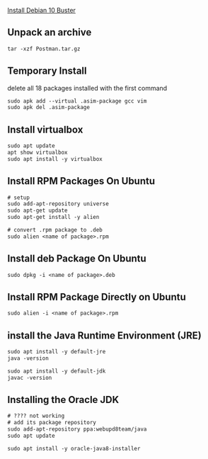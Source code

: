 [Install Debian 10 Buster](https://www.debian.org/)


## Unpack an archive
```txt
tar -xzf Postman.tar.gz 
```


## Temporary Install
delete all 18 packages installed with the first command
```txt
sudo apk add --virtual .asim-package gcc vim
sudo apk del .asim-package
```


## Install virtualbox
```txt
sudo apt update
apt show virtualbox
sudo apt install -y virtualbox
```


## Install RPM Packages On Ubuntu
```txt
# setup
sudo add-apt-repository universe
sudo apt-get update
sudo apt-get install -y alien

# convert .rpm package to .deb
sudo alien <name of package>.rpm
```


## Install deb Package On Ubuntu
```txt
sudo dpkg -i <name of package>.deb
```


## Install RPM Package Directly on Ubuntu
```txt
sudo alien -i <name of package>.rpm
```


## install the Java Runtime Environment (JRE)
```txt
sudo apt install -y default-jre
java -version

sudo apt install -y default-jdk
javac -version
```


## Installing the Oracle JDK
```txt
# ???? not working
# add its package repository
sudo add-apt-repository ppa:webupd8team/java
sudo apt update

sudo apt install -y oracle-java8-installer
```
